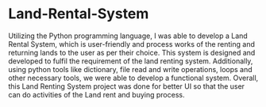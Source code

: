 # Land-Rental-System
Utilizing the Python programming language, I was able to develop a Land Rental System, which is user-friendly and process works of the renting and returning lands to the user as per their choice. This system is designed and developed to fulfil the requirement of the land renting system. Additionally, using python tools like dictionary, file read and write operations, loops and other necessary tools, we were able to develop a functional system. Overall, this Land Renting System project was done for better UI so that the user can do activities of the Land rent and buying process. 
